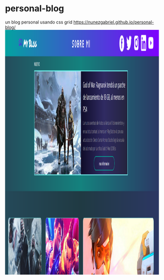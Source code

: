 # personal-blog
un blog personal usando css grid
https://nunezgabriel.github.io/personal-blog/
<img src="./assets/img/imgpage.png" alt="line" width="100%" height="800px" />
